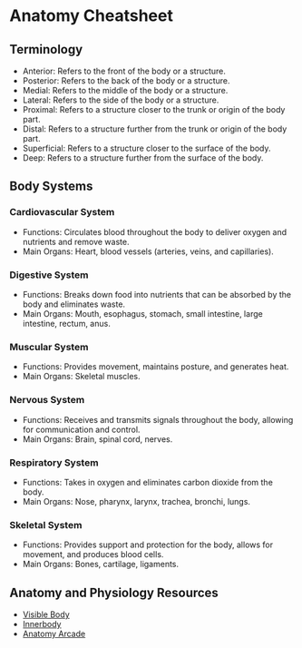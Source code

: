 # Anatomy Cheatsheet

## Terminology
- Anterior: Refers to the front of the body or a structure.
- Posterior: Refers to the back of the body or a structure.
- Medial: Refers to the middle of the body or a structure.
- Lateral: Refers to the side of the body or a structure.
- Proximal: Refers to a structure closer to the trunk or origin of the body part.
- Distal: Refers to a structure further from the trunk or origin of the body part.
- Superficial: Refers to a structure closer to the surface of the body.
- Deep: Refers to a structure further from the surface of the body.

## Body Systems
### Cardiovascular System
- Functions: Circulates blood throughout the body to deliver oxygen and nutrients and remove waste.
- Main Organs: Heart, blood vessels (arteries, veins, and capillaries).

### Digestive System
- Functions: Breaks down food into nutrients that can be absorbed by the body and eliminates waste.
- Main Organs: Mouth, esophagus, stomach, small intestine, large intestine, rectum, anus.

### Muscular System
- Functions: Provides movement, maintains posture, and generates heat.
- Main Organs: Skeletal muscles.

### Nervous System
- Functions: Receives and transmits signals throughout the body, allowing for communication and control.
- Main Organs: Brain, spinal cord, nerves.

### Respiratory System
- Functions: Takes in oxygen and eliminates carbon dioxide from the body.
- Main Organs: Nose, pharynx, larynx, trachea, bronchi, lungs.

### Skeletal System
- Functions: Provides support and protection for the body, allows for movement, and produces blood cells.
- Main Organs: Bones, cartilage, ligaments.

## Anatomy and Physiology Resources
- [Visible Body](https://www.visiblebody.com/)
- [Innerbody](https://www.innerbody.com/)
- [Anatomy Arcade](https://www.anatomyarcade.com/)
